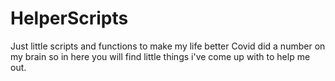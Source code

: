 # HelperScripts
Just little scripts and functions to make my life better
Covid did a number on my brain so in here you will find little things i've come up with to help me out.
